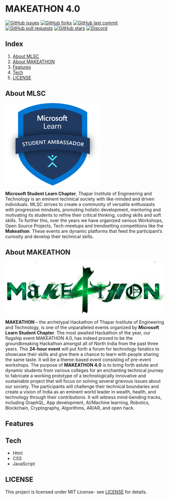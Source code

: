 # MAKEATHON 4.0

[![GitHub issues](https://img.shields.io/github/issues/MicrosoftStudentChapter/Makeathon-4.0?color=%2315AA3E%20%20&style=for-the-badge)](https://github.com/MicrosoftStudentChapter/Makeathon-4.0/issues)
[![GitHub forks](https://img.shields.io/github/forks/MicrosoftStudentChapter/Makeathon-4.0?color=%237A17E4%20%20&style=for-the-badge)](https://github.com/MicrosoftStudentChapter/Makeathon-4.0/network)
[![GitHub last commit](https://img.shields.io/github/last-commit/MicrosoftStudentChapter/Makeathon-4.0?color=%23F5700E%20%20&style=for-the-badge)](https://github.com/MicrosoftStudentChapter/Makeathon-4.0/commits/main)
[![GitHub pull requests](https://img.shields.io/github/issues-pr/MicrosoftStudentChapter/Makeathon-4.0?color=%23F50E50%20%20&style=for-the-badge)](https://github.com/MicrosoftStudentChapter/Makeathon-4.0/pulls)
[![GitHub stars](https://img.shields.io/github/stars/MicrosoftStudentChapter/Makeathon-4.0?color=%23FDB827&style=for-the-badge)](https://github.com/MicrosoftStudentChapter/Makeathon-4.0/stargazers)
[![Discord](https://img.shields.io/discord/720322067261554728?label=Discord&logo=discord)](https://discord.gg/CpAPtDC)

## Index

1. [About MLSC](#about-mlsc)
2. [About MAKEATHON](#about-makeathon)
3. [Features](#features)
4. [Tech](#tech)
5. [LICENSE](#license)

## About MLSC


<p align="center" style="text-align:justify">
  <img src = "MLSC_logo.png" width="300">
</p>

**Microsoft Student Learn Chapter**, Thapar Institute of Engineering and Technology is an eminent technical society with like-minded and driven individuals. MLSC strives to create a community of versatile enthusiasts with progressive mindsets, promoting holistic development, mentoring and motivating its students to refine their critical thinking, coding skills and soft skills. To further this, over the years we have organized various Workshops, Open Source Projects, Tech-meetups and trendsetting competitions like the **Makeathon**. These events are dynamic platforms that feed the participant’s curiosity and develop their technical skills.

## About MAKEATHON

<img src = "Makeathon_logo.png" align="center">

**MAKEATHON** – the archetypal Hackathon of Thapar Institute of Engineering and Technology, is one of the unparalleled events organized by **Microsoft Learn Student Chapter**. The most awaited Hackathon of the year, our flagship event MAKEATHON 4.0, has indeed proved to be the groundbreaking Hackathon amongst all of North India from the past three years. This **24-hour event** will put forth a forum for technology fanatics to showcase their skills and give them a chance to learn with people sharing the same taste. It will be a theme-based event consisting of pre-event workshops. The purpose of **MAKEATHON 4.0** is to bring forth astute and dynamic students from various colleges for an enchanting technical journey to fabricate a working prototype of a technologically innovative and sustainable project that will focus on solving several grievous issues about our society. The participants will challenge their technical boundaries and create a vision of India as an eminent world leader in wealth, health, and technology through their contributions. It will witness mind-bending tracks, including GraphQL, App development, AI/Machine learning, Robotics, Blockchain, Cryptography, Algorithms, AR/AR, and open hack.


## Features

## Tech

- Html
- CSS
- JavaScript



## LICENSE

This project is licensed under MIT License- see [LICENSE](./LICENSE) for details.

